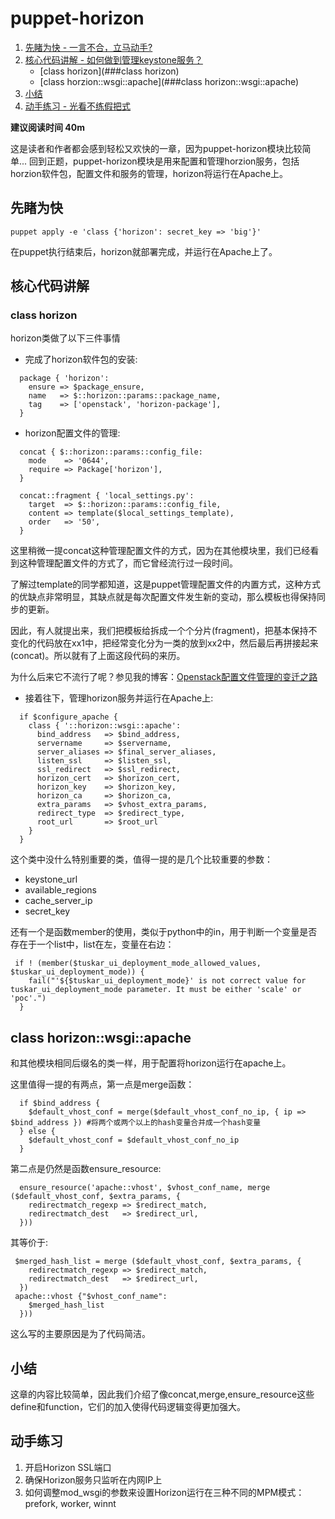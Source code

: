 # puppet-horizon

1. [先睹为快 - 一言不合，立马动手?](#先睹为快)
2. [核心代码讲解 - 如何做到管理keystone服务？](#核心代码讲解)
   - [class horizon](###class horizon)
   - [class horzion::wsgi::apache](###class horizon::wsgi::apache)
3. [小结](##小结)
4. [动手练习 - 光看不练假把式](##动手练习)

**建议阅读时间 40m**

这是读者和作者都会感到轻松又欢快的一章，因为puppet-horizon模块比较简单...
回到正题，puppet-horizon模块是用来配置和管理horzion服务，包括horzion软件包，配置文件和服务的管理，horizon将运行在Apache上。

## 先睹为快

```puppet
puppet apply -e 'class {'horizon': secret_key => 'big'}'
```
在puppet执行结束后，horizon就部署完成，并运行在Apache上了。

## 核心代码讲解

### class horizon

horizon类做了以下三件事情

- 完成了horizon软件包的安装:

```puppet
  package { 'horizon':
    ensure => $package_ensure,
    name   => $::horizon::params::package_name,
    tag    => ['openstack', 'horizon-package'],
  }
```

- horizon配置文件的管理:

```puppet
  concat { $::horizon::params::config_file:
    mode    => '0644',
    require => Package['horizon'],
  }

  concat::fragment { 'local_settings.py':
    target  => $::horizon::params::config_file,
    content => template($local_settings_template),
    order   => '50',
  }
```

这里稍微一提concat这种管理配置文件的方式，因为在其他模块里，我们已经看到这种管理配置文件的方式了，而它曾经流行过一段时间。

了解过template的同学都知道，这是puppet管理配置文件的内置方式，这种方式的优缺点非常明显，其缺点就是每次配置文件发生新的变动，那么模板也得保持同步的更新。

因此，有人就提出来，我们把模板给拆成一个个分片(fragment)，把基本保持不变化的代码放在xx1中，把经常变化分为一类的放到xx2中，然后最后再拼接起来(concat)。所以就有了上面这段代码的来历。

为什么后来它不流行了呢？参见我的博客：[Openstack配置文件管理的变迁之路](http://www.cnblogs.com/yuxc/p/3650660.html)

- 接着往下，管理horizon服务并运行在Apache上:

```puppet
  if $configure_apache {
    class { '::horizon::wsgi::apache':
      bind_address   => $bind_address,
      servername     => $servername,
      server_aliases => $final_server_aliases,
      listen_ssl     => $listen_ssl,
      ssl_redirect   => $ssl_redirect,
      horizon_cert   => $horizon_cert,
      horizon_key    => $horizon_key,
      horizon_ca     => $horizon_ca,
      extra_params   => $vhost_extra_params,
      redirect_type  => $redirect_type,
      root_url       => $root_url
    }
  }
```

这个类中没什么特别重要的类，值得一提的是几个比较重要的参数：

- keystone_url
- available_regions
- cache_server_ip
- secret_key

还有一个是函数member的使用，类似于python中的in，用于判断一个变量是否存在于一个list中，list在左，变量在右边：

```puppet
 if ! (member($tuskar_ui_deployment_mode_allowed_values, $tuskar_ui_deployment_mode)) {
    fail("'${$tuskar_ui_deployment_mode}' is not correct value for tuskar_ui_deployment_mode parameter. It must be either 'scale' or 'poc'.")
  }
```


## class horizon::wsgi::apache

和其他模块相同后缀名的类一样，用于配置将horizon运行在apache上。

这里值得一提的有两点，第一点是merge函数：

```puppet
  if $bind_address {
    $default_vhost_conf = merge($default_vhost_conf_no_ip, { ip => $bind_address }) #将两个或两个以上的hash变量合并成一个hash变量
  } else {
    $default_vhost_conf = $default_vhost_conf_no_ip
  }
```

第二点是仍然是函数ensure_resource:

```puppet
  ensure_resource('apache::vhost', $vhost_conf_name, merge ($default_vhost_conf, $extra_params, {
    redirectmatch_regexp => $redirect_match,
    redirectmatch_dest   => $redirect_url,
  }))
```

其等价于:

```puppet
 $merged_hash_list = merge ($default_vhost_conf, $extra_params, {
    redirectmatch_regexp => $redirect_match,
    redirectmatch_dest   => $redirect_url,
  })
 apache::vhost {"$vhost_conf_name":
    $merged_hash_list
  }))
```
这么写的主要原因是为了代码简洁。

## 小结

   这章的内容比较简单，因此我们介绍了像concat,merge,ensure_resource这些define和function，它们的加入使得代码逻辑变得更加强大。

## 动手练习

1. 开启Horizon SSL端口
2. 确保Horizon服务只监听在内网IP上
3. 如何调整mod_wsgi的参数来设置Horizon运行在三种不同的MPM模式：prefork, worker, winnt
